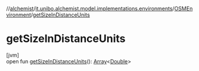 //[alchemist](../../../index.md)/[it.unibo.alchemist.model.implementations.environments](../index.md)/[OSMEnvironment](index.md)/[getSizeInDistanceUnits](get-size-in-distance-units.md)

# getSizeInDistanceUnits

[jvm]\
open fun [getSizeInDistanceUnits](get-size-in-distance-units.md)(): [Array](https://kotlinlang.org/api/latest/jvm/stdlib/kotlin/-array/index.html)<[Double](https://kotlinlang.org/api/latest/jvm/stdlib/kotlin/-double/index.html)>
